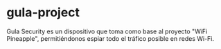 gula-project
============

Gula Security es un dispositivo que toma como base al proyecto "WiFi Pineapple", permitiéndonos espiar todo el tráfico posible en redes Wi-Fi.
